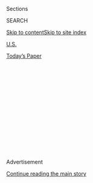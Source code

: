 <div id="app">

<div>

<div>

<div>

<div class="NYTAppHideMasthead css-1q2w90k e1suatyy0">

<div class="section css-ui9rw0 e1suatyy2">

<div class="css-eph4ug er09x8g0">

<div class="css-6n7j50">

</div>

<span class="css-1dv1kvn">Sections</span>

<div class="css-10488qs">

<span class="css-1dv1kvn">SEARCH</span>

</div>

[Skip to content](#site-content)[Skip to site
index](#site-index)

</div>

<div id="masthead-section-label" class="css-1wr3we4 eaxe0e00">

[U.S.](https://www.nytimes3xbfgragh.onion/section/us)

</div>

<div class="css-10698na e1huz5gh0">

</div>

</div>

<div id="masthead-bar-one" class="section hasLinks css-15hmgas e1csuq9d3">

<div class="css-uqyvli e1csuq9d0">

</div>

<div class="css-1uqjmks e1csuq9d1">

</div>

<div class="css-9e9ivx">

[](https://myaccount.nytimes3xbfgragh.onion/auth/login?response_type=cookie&client_id=vi)

</div>

<div class="css-1bvtpon e1csuq9d2">

[Today’s
Paper](https://www.nytimes3xbfgragh.onion/section/todayspaper)

</div>

</div>

</div>

</div>

<div data-aria-hidden="false">

<div id="site-content" data-role="main">

<div>

<div class="css-1aor85t" style="opacity:0.000000001;z-index:-1;visibility:hidden">

<div class="css-1hqnpie">

<div class="css-epjblv">

<span class="css-17xtcya">[U.S.](/section/us)</span><span class="css-x15j1o">|</span><span class="css-fwqvlz">At
Least 4 Boats Sink During ‘Trump Boat Parade’ in Texas, Officials
Say</span>

</div>

<div class="css-k008qs">

<div class="css-1iwv8en">

<span class="css-18z7m18"></span>

<div>

</div>

</div>

<span class="css-1n6z4y">https://nyti.ms/354oP7c</span>

<div class="css-1705lsu">

<div class="css-4xjgmj">

<div class="css-4skfbu" data-role="toolbar" data-aria-label="Social Media Share buttons, Save button, and Comments Panel with current comment count" data-testid="share-tools">

  - 
  - 
  - 
  - 
    
    <div class="css-6n7j50">
    
    </div>

  - 

</div>

</div>

</div>

</div>

</div>

</div>

<div class="css-13pd83m">

</div>

<div id="top-wrapper" class="css-1sy8kpn">

<div id="top-slug" class="css-l9onyx">

Advertisement

</div>

[Continue reading the main
story](#after-top)

<div class="ad top-wrapper" style="text-align:center;height:100%;display:block;min-height:250px">

<div id="top" class="place-ad" data-position="top" data-size-key="top">

</div>

</div>

<div id="after-top">

</div>

</div>

<div>

<div id="sponsor-wrapper" class="css-1hyfx7x">

<div id="sponsor-slug" class="css-19vbshk">

Supported by

</div>

[Continue reading the main
story](#after-sponsor)

<div id="sponsor" class="ad sponsor-wrapper" style="text-align:center;height:100%;display:block">

</div>

<div id="after-sponsor">

</div>

</div>

<div class="css-186x18t">

</div>

<div class="css-1vkm6nb ehdk2mb0">

# At Least 4 Boats Sink During ‘Trump Boat Parade’ in Texas, Officials Say

</div>

No injuries were immediately reported at the event, which was taking
place on Lake Travis.

<div class="css-79elbk" data-testid="photoviewer-wrapper">

<div class="css-z3e15g" data-testid="photoviewer-wrapper-hidden">

</div>

<div class="css-1a48zt4 ehw59r15" data-testid="photoviewer-children">

![<span class="css-16f3y1r e13ogyst0" data-aria-hidden="true">Owners of
boats of “all shapes and sizes” were encouraged to participate and to
decorate their craft with “as many Trump flags” as possible at the event
in Lake Travis in Texas, a Facebook page
said.</span><span class="css-cnj6d5 e1z0qqy90" itemprop="copyrightHolder"><span class="css-1ly73wi e1tej78p0">Credit...</span><span><span>Bob
Daemmrich</span></span></span>](https://static01.graylady3jvrrxbe.onion/images/2020/09/05/multimedia/05xp-boat-parade-pix/merlin_176626128_b9ac9855-7691-4176-9ee1-fea2cd9129f0-articleLarge.jpg?quality=75&auto=webp&disable=upscale)

</div>

</div>

<div class="css-18e8msd">

<div class="css-vp77d3 epjyd6m0">

<div class="css-1baulvz">

By [<span class="css-1baulvz" itemprop="name">Bryan
Pietsch</span>](https://www.nytimes3xbfgragh.onion/by/bryan-pietsch) and
[<span class="css-1baulvz last-byline" itemprop="name">Aimee
Ortiz</span>](https://www.nytimes3xbfgragh.onion/by/aimee-ortiz)

</div>

</div>

  - 
    
    <div class="css-ld3wwf e16638kd2">
    
    Published Sept. 5, 2020Updated Sept. 6,
    2020
    
    </div>

  - 
    
    <div class="css-4xjgmj">
    
    <div class="css-pvvomx" data-role="toolbar" data-aria-label="Social Media Share buttons, Save button, and Comments Panel with current comment count" data-testid="share-tools">
    
      - 
      - 
      - 
      - 
        
        <div class="css-6n7j50">
        
        </div>
    
      - 
    
    </div>
    
    </div>

</div>

</div>

<div class="section meteredContent css-1r7ky0e" name="articleBody" itemprop="articleBody">

<div class="css-1fanzo5 StoryBodyCompanionColumn">

<div class="css-53u6y8">

The authorities rescued numerous people from the waters of Lake Travis
in Texas on Saturday after at least four boats sank at an event promoted
as a Trump Boat Parade, officials said.

The Sheriff’s Office in Travis County received “multiple” calls of boats
in distress starting at 12:15 p.m. local time, a spokeswoman, Kristen
Dark, said.

Christa Stedman, a spokeswoman for Austin-Travis County Emergency
Medical Services, said no injuries had been reported.

Firefighters pulled “numerous” people out of the water, said Braden
Frame, president of the Lake Travis Fire Fighters Association. It was
not clear how many had needed rescuing, he said.

</div>

</div>

<div class="css-1fanzo5 StoryBodyCompanionColumn">

<div class="css-53u6y8">

The number of boats participating in the gathering was not immediately
clear. Ms. Dark said there were “too many variables” to say for sure
what exactly happened.

“We had an exceptional number of boats on the lake today,” she said.
“When they all started moving at the same time, it generated
significant waves.”

With winds around 10 miles an hour, and gusting to as much as 15 m.p.h.,
the weather conditions in and around the lake most likely would not have
caused the boats to sink, Aaron Treadway, a meteorologist with the
National Weather Service in the Austin/San Antonio office, said.

Mr. Frame praised the work of emergency responders, noting that the
rescuers had faced “significant challenges due to the amount of waves
and chop on the water today.”

“We train for water rescues regularly, but this is the first
multi-vessel, multi-incident water rescue that we’ve responded to not
precipitated by a collision,” he said.

</div>

</div>

<div class="css-1fanzo5 StoryBodyCompanionColumn">

<div class="css-53u6y8">

Steve Salinas, 42, said that the water had been choppy and the swells
had been high when he went to launch his 22-foot boat, decorated with
eight-foot-tall flagpoles.

Mr. Salinas, who helped organize the event, which was called the Lake
Travis Trump Boat Parade and was [organized on
Facebook](https://www.facebookcorewwwi.onion/events/3308504859200726/?active_tab=about),
said the boat parade was “one way that Trump supporters can get out and
express themselves without causing too much trouble or congestion in
streets.”

Mr. Salinas said he had seen boats of all sizes Saturday — from 60-foot
yachts to eight-foot boats. Mixed with the number of boats headed in the
same direction, their various sizes and the choppy water, Mr. Salinas
said, accidents were bound to happen.

“You can have really great water one second, and it could get some
pretty heavy swells in a matter of minutes,” he said. “Once boats get on
a lake, mother nature has its own plans.”

Boaters were set to travel around the lake, which is about 15 miles
northwest of Austin, at 10 miles per hour, according to the event’s
page.

Other boat parades to display support for President Trump have taken
place this summer.

In Oregon, a boat sank after it was swamped by waves from a passing boat
parade, [The Oregonian
reported](https://www.oregonlive.com/portland/2020/08/boat-sinks-on-willamette-river-as-trump-boat-parade-passes-by.html).
The people on the boat, which was not involved in the parade, were not
injured.

Another parade, the Nation’s Capital Trumptilla Boat Parade and Rally,
is
[planned](https://www.facebookcorewwwi.onion/events/735121180393420/?active_tab=about)
for Sunday on the Potomac River.

Christina Morales contributed reporting.

</div>

</div>

<div>

</div>

</div>

<div>

</div>

<div>

</div>

<div>

</div>

<div>

<div id="bottom-wrapper" class="css-1ede5it">

<div id="bottom-slug" class="css-l9onyx">

Advertisement

</div>

[Continue reading the main
story](#after-bottom)

<div id="bottom" class="ad bottom-wrapper" style="text-align:center;height:100%;display:block;min-height:90px">

</div>

<div id="after-bottom">

</div>

</div>

</div>

</div>

</div>

## Site Index

<div>

</div>

## Site Information Navigation

  - [© <span>2020</span> <span>The New York Times
    Company</span>](https://help.nytimes3xbfgragh.onion/hc/en-us/articles/115014792127-Copyright-notice)

<!-- end list -->

  - [NYTCo](https://www.nytco.com/)
  - [Contact
    Us](https://help.nytimes3xbfgragh.onion/hc/en-us/articles/115015385887-Contact-Us)
  - [Work with us](https://www.nytco.com/careers/)
  - [Advertise](https://nytmediakit.com/)
  - [T Brand Studio](http://www.tbrandstudio.com/)
  - [Your Ad
    Choices](https://www.nytimes3xbfgragh.onion/privacy/cookie-policy#how-do-i-manage-trackers)
  - [Privacy](https://www.nytimes3xbfgragh.onion/privacy)
  - [Terms of
    Service](https://help.nytimes3xbfgragh.onion/hc/en-us/articles/115014893428-Terms-of-service)
  - [Terms of
    Sale](https://help.nytimes3xbfgragh.onion/hc/en-us/articles/115014893968-Terms-of-sale)
  - [Site
    Map](https://spiderbites.nytimes3xbfgragh.onion)
  - [Help](https://help.nytimes3xbfgragh.onion/hc/en-us)
  - [Subscriptions](https://www.nytimes3xbfgragh.onion/subscription?campaignId=37WXW)

</div>

</div>

</div>

</div>
